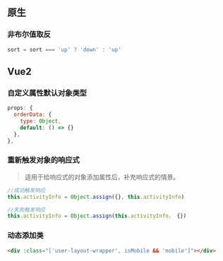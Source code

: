 ## 原生

### 非布尔值取反

```javascript
sort = sort === 'up' ? 'down' : 'up'
```



## Vue2

### 自定义属性默认对象类型

```js
props: {
  orderData: {
    type: Object,
    default: () => {}
  },
},
```



### 重新触发对象的响应式

> 适用于给响应式的对象添加属性后，补充响应式的情景。

```javascript
//成功触发响应
this.activityInfo = Object.assign({}, this.activityInfo)

//失败触发响应
this.activityInfo = Object.assign(this.activityInfo， {})
```



### 动态添加类

```html
<div :class="['user-layout-wrapper', isMobile && 'mobile']"></div>
```

